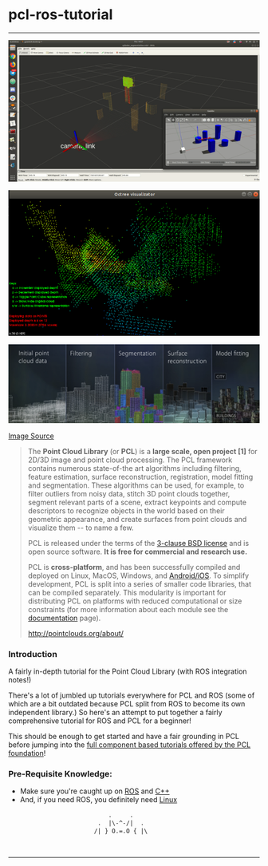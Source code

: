 # pcl-ros-tutorial
---

![CylinderSegmentation.gif](assets/CylinderSegmentationFast.gif)

![1561461023329](assets/1561461023329.png)

![1561451395155](assets/1561451395155.png)

[Image Source](<http://pointclouds.org/>)

> The **Point Cloud Library** (or **PCL**) is a **large scale, open project [1]** for 2D/3D image and point cloud processing. The PCL framework contains numerous state-of-the art algorithms including filtering, feature estimation, surface reconstruction, registration, model fitting and segmentation. These algorithms can be used, for example, to filter outliers from noisy data, stitch 3D point clouds together, segment relevant parts of a scene, extract keypoints and compute descriptors to recognize objects in the world based on their geometric appearance, and create surfaces from point clouds and visualize them -- to name a few.
>
> PCL is released under the terms of the [3-clause BSD license](http://en.wikipedia.org/wiki/BSD_licenses#3-clause_license_.28.22New_BSD_License.22_or_.22Modified_BSD_License.22.29) and is open source software. **It is free for commercial and research use.**
>
> PCL is **cross-platform**, and has been successfully compiled and deployed on Linux, MacOS, Windows, and [Android/iOS](http://pointclouds.org/news/2012/05/29/pcl-goes-mobile-with-ves-and-kiwi/). To simplify development, PCL is split into a series of smaller code libraries, that can be compiled separately. This modularity is important for distributing PCL on platforms with reduced computational or size constraints (for more information about each module see the [documentation](http://pointclouds.org/documentation/) page).
>
> <http://pointclouds.org/about/>



### Introduction

A fairly in-depth tutorial for the Point Cloud Library (with ROS integration notes!)

There's a lot of jumbled up tutorials everywhere for PCL and ROS (some of which are a bit outdated because PCL split from ROS to become its own independent library.) So here's an attempt to put together a fairly comprehensive tutorial for ROS and PCL for a beginner!

This should be enough to get started and have a fair grounding in PCL before jumping into the [full component based tutorials offered by the PCL foundation](<http://pointclouds.org/documentation/tutorials/>)!



### Pre-Requisite Knowledge:

- Make sure you're caught up on [ROS](<https://github.com/methylDragon/coding-notes/tree/master/Robot Operating System (ROS)/ROS>) and [C++](<https://github.com/methylDragon/coding-notes/tree/master/C++>)
- And, if you need ROS, you definitely need [Linux](<https://github.com/methylDragon/linux-reference>)



```
                            .     .
                         .  |\-^-/|  .    
                        /| } O.=.O { |\
```

​    

------


